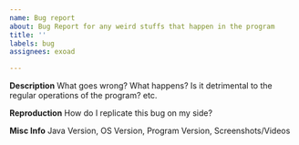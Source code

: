 ```yaml
---
name: Bug report
about: Bug Report for any weird stuffs that happen in the program
title: ''
labels: bug
assignees: exoad

---
```


__Description__
What goes wrong? What happens? Is it detrimental to the regular operations of the program? etc.

__Reproduction__
How do I replicate this bug on my side?

__Misc Info__
Java Version, OS Version, Program Version, Screenshots/Videos

